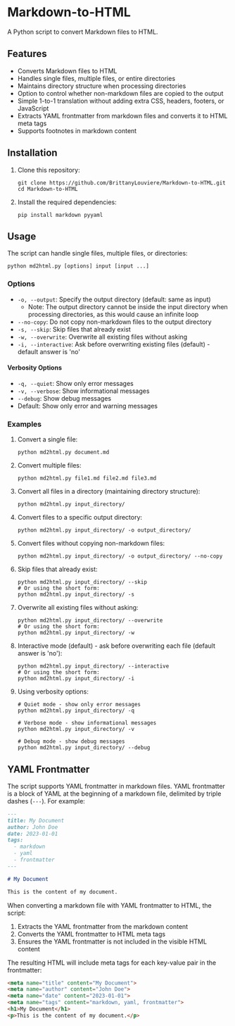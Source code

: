 # Markdown-to-HTML

A Python script to convert Markdown files to HTML.

## Features

- Converts Markdown files to HTML
- Handles single files, multiple files, or entire directories
- Maintains directory structure when processing directories
- Option to control whether non-markdown files are copied to the output
- Simple 1-to-1 translation without adding extra CSS, headers, footers, or JavaScript
- Extracts YAML frontmatter from markdown files and converts it to HTML meta tags
- Supports footnotes in markdown content

## Installation

1. Clone this repository:
   ```
   git clone https://github.com/BrittanyLouviere/Markdown-to-HTML.git
   cd Markdown-to-HTML
   ```

2. Install the required dependencies:
   ```
   pip install markdown pyyaml
   ```

## Usage

The script can handle single files, multiple files, or directories:

```
python md2html.py [options] input [input ...]
```

### Options

- `-o, --output`: Specify the output directory (default: same as input)
  - Note: The output directory cannot be inside the input directory when processing directories, as this would cause an infinite loop
- `--no-copy`: Do not copy non-markdown files to the output directory
- `-s, --skip`: Skip files that already exist
- `-w, --overwrite`: Overwrite all existing files without asking
- `-i, --interactive`: Ask before overwriting existing files (default) - default answer is 'no'

#### Verbosity Options

- `-q, --quiet`: Show only error messages
- `-v, --verbose`: Show informational messages
- `--debug`: Show debug messages
- Default: Show only error and warning messages

### Examples

1. Convert a single file:
   ```
   python md2html.py document.md
   ```

2. Convert multiple files:
   ```
   python md2html.py file1.md file2.md file3.md
   ```

3. Convert all files in a directory (maintaining directory structure):
   ```
   python md2html.py input_directory/
   ```

4. Convert files to a specific output directory:
   ```
   python md2html.py input_directory/ -o output_directory/
   ```

5. Convert files without copying non-markdown files:
   ```
   python md2html.py input_directory/ -o output_directory/ --no-copy
   ```

6. Skip files that already exist:
   ```
   python md2html.py input_directory/ --skip
   # Or using the short form:
   python md2html.py input_directory/ -s
   ```

7. Overwrite all existing files without asking:
   ```
   python md2html.py input_directory/ --overwrite
   # Or using the short form:
   python md2html.py input_directory/ -w
   ```

8. Interactive mode (default) - ask before overwriting each file (default answer is 'no'):
   ```
   python md2html.py input_directory/ --interactive
   # Or using the short form:
   python md2html.py input_directory/ -i
   ```

9. Using verbosity options:
   ```
   # Quiet mode - show only error messages
   python md2html.py input_directory/ -q

   # Verbose mode - show informational messages
   python md2html.py input_directory/ -v

   # Debug mode - show debug messages
   python md2html.py input_directory/ --debug
   ```

## YAML Frontmatter

The script supports YAML frontmatter in markdown files. YAML frontmatter is a block of YAML at the beginning of a markdown file, delimited by triple dashes (`---`). For example:

```markdown
---
title: My Document
author: John Doe
date: 2023-01-01
tags:
  - markdown
  - yaml
  - frontmatter
---

# My Document

This is the content of my document.
```

When converting a markdown file with YAML frontmatter to HTML, the script:
1. Extracts the YAML frontmatter from the markdown content
2. Converts the YAML frontmatter to HTML meta tags
3. Ensures the YAML frontmatter is not included in the visible HTML content

The resulting HTML will include meta tags for each key-value pair in the frontmatter:

```html
<meta name="title" content="My Document">
<meta name="author" content="John Doe">
<meta name="date" content="2023-01-01">
<meta name="tags" content="markdown, yaml, frontmatter">
<h1>My Document</h1>
<p>This is the content of my document.</p>
```
